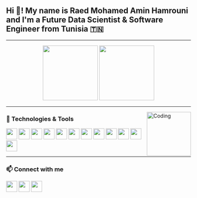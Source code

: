 <h2 align="left">Hi 👋! My name is Raed Mohamed Amin Hamrouni and I'm a Future Data Scientist & Software Engineer from Tunisia 🇹🇳</h2>

---

<div align="center">
  <img src="https://github-readme-stats.vercel.app/api?username=hamrouniraed07&show_icons=true&include_all_commits=true&count_private=true&theme=dracula&hide_border=false" height="150" />
  <img src="https://github-readme-stats.vercel.app/api/top-langs?username=hamrouniraed07&layout=compact&langs_count=5&theme=dracula&hide_border=false" height="150" />
</div>

---

<img align="right" height="120" src="https://media.tenor.com/2uyENRmiUt0AAAAC/coding.gif" alt="Coding" />

### 🧠 Technologies & Tools

<p align="left">
  <img src="https://cdn.jsdelivr.net/gh/devicons/devicon/icons/python/python-original.svg" width="30" height="30" />
  <img src="https://cdn.jsdelivr.net/gh/devicons/devicon/icons/javascript/javascript-original.svg" width="30" height="30" />
  <img src="https://cdn.jsdelivr.net/gh/devicons/devicon/icons/typescript/typescript-original.svg" width="30" height="30" />
  <img src="https://cdn.jsdelivr.net/gh/devicons/devicon/icons/html5/html5-original.svg" width="30" height="30" />
  <img src="https://cdn.jsdelivr.net/gh/devicons/devicon/icons/react/react-original.svg" width="30" height="30" />
  <img src="https://cdn.jsdelivr.net/gh/devicons/devicon/icons/angularjs/angularjs-original.svg" width="30" height="30" />
  <img src="https://cdn.jsdelivr.net/gh/devicons/devicon/icons/nodejs/nodejs-original.svg" width="30" height="30" />
  <img src="https://cdn.jsdelivr.net/gh/devicons/devicon/icons/express/express-original.svg" width="30" height="30" />
  <img src="https://cdn.jsdelivr.net/gh/devicons/devicon/icons/docker/docker-original.svg" width="30" height="30" />
  <img src="https://cdn.jsdelivr.net/gh/devicons/devicon/icons/mongodb/mongodb-original.svg" width="30" height="30" />
  <img src="https://cdn.jsdelivr.net/gh/devicons/devicon/icons/postgresql/postgresql-original.svg" width="30" height="30" />
  <img src="https://cdn.jsdelivr.net/gh/devicons/devicon/icons/git/git-original.svg" width="30" height="30" />
</p>

---

### 📫 Connect with me

<p align="left">
  <a href="mailto:Hamrouniraed50@gmail.com"><img src="https://img.shields.io/static/v1?message=Gmail&logo=gmail&label=&color=D14836&logoColor=white&style=for-the-badge" height="30"/></a>
  <a href="https://www.linkedin.com/in/raed-med-amin-hamrouni"><img src="https://img.shields.io/static/v1?message=LinkedIn&logo=linkedin&label=&color=0077B5&logoColor=white&style=for-the-badge" height="30"/></a>
  <a href="https://github.com/hamrouniraed07"><img src="https://img.shields.io/static/v1?message=GitHub&logo=github&label=&color=181717&logoColor=white&style=for-the-badge" height="30"/></a>
</p>
